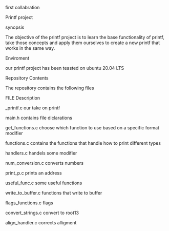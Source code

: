 first collabration

Printf project

synopsis

The objective of the printf project is to learn the base functionality of printf, take those concepts and apply them ourselves to create a new printf that works in the same way.



Enviroment

our printf project has been teasted on ubuntu 20.04 LTS



Repository Contents

The repository contains the following files



FILE	Description

_printf.c	our take on printf

main.h	contains file diclarations

get_functions.c	choose which function to use based on a specific format modifier

functions.c	contains the functions that handle how to print different types

handlers.c	handels some modifier

num_conversion.c	converts numbers

print_p.c	prints an address

useful_func.c	some useful functions

write_to_buffer.c	functions that write to buffer

flags_functions.c	flags

convert_strings.c	convert to root13

align_handler.c	corrects alligment
